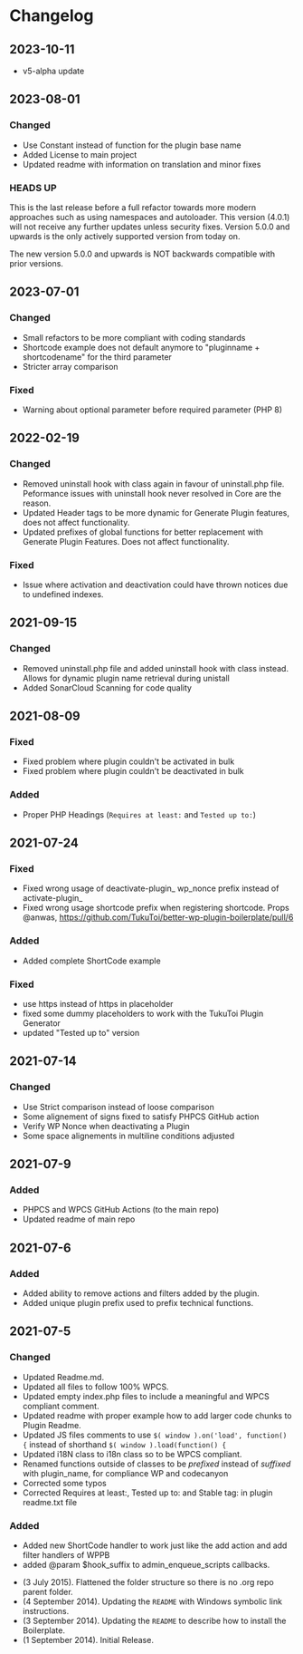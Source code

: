 # Changelog

## 2023-10-11
- v5-alpha update

## 2023-08-01
### Changed 
- Use Constant instead of function for the plugin base name
- Added License to main project
- Updated readme with information on translation and minor fixes
### HEADS UP
This is the last release before a full refactor towards more modern approaches such as using namespaces and autoloader. This version (4.0.1) will not receive any further updates unless security fixes. Version 5.0.0 and upwards is the only actively supported version from today on.

The new version 5.0.0 and upwards is NOT backwards compatible with prior versions.

## 2023-07-01
### Changed
- Small refactors to be more compliant with coding standards
- Shortcode example does not default anymore to "pluginname + shortcodename" for the third parameter
- Stricter array comparison
### Fixed
- Warning about optional parameter before required parameter (PHP 8)

## 2022-02-19
### Changed
- Removed uninstall hook with class again in favour of uninstall.php file. Peformance issues with uninstall hook never resolved in Core are the reason.
- Updated Header tags to be more dynamic for Generate Plugin features, does not affect functionality.
- Updated prefixes of global functions for better replacement with Generate Plugin Features. Does not affect functionality.
### Fixed
- Issue where activation and deactivation could have thrown notices due to undefined indexes.

## 2021-09-15
### Changed
- Removed uninstall.php file and added uninstall hook with class instead. Allows for dynamic plugin name retrieval during unistall
- Added SonarCloud Scanning for code quality

## 2021-08-09
### Fixed
- Fixed problem where plugin couldn't be activated in bulk
- Fixed problem where plugin couldn't be deactivated in bulk
### Added
- Proper PHP Headings (`Requires at least:` and `Tested up to:`)

## 2021-07-24
### Fixed
- Fixed wrong usage of deactivate-plugin_ wp_nonce prefix instead of activate-plugin_
- Fixed wrong usage shortcode prefix when registering shortcode. Props @anwas, https://github.com/TukuToi/better-wp-plugin-boilerplate/pull/6
### Added 
- Added complete ShortCode example
### Fixed 
- use https instead of https in placeholder
- fixed some dummy placeholders to work with the TukuToi Plugin Generator
- updated "Tested up to" version


## 2021-07-14
### Changed
- Use Strict comparison instead of loose comparison
- Some alignement of signs fixed to satisfy PHPCS GitHub action
- Verify WP Nonce when deactivating a Plugin
- Some space alignements in multiline conditions adjusted

## 2021-07-9
### Added
- PHPCS and WPCS GitHub Actions (to the main repo)
- Updated readme of main repo

## 2021-07-6
### Added
- Added ability to remove actions and filters added by the plugin.
- Added unique plugin prefix used to prefix technical functions.

## 2021-07-5
### Changed
- Updated Readme.md.
- Updated all files to follow 100% WPCS.
- Updated empty index.php files to include a meaningful and WPCS compliant comment.
- Updated readme with proper example how to add larger code chunks to Plugin Readme.
- Updated JS files comments to use `$( window ).on('load', function() {` instead of shorthand `$( window ).load(function() {`
- Updated i18N class to i18n class so to be WPCS compliant.
- Renamed functions outside of classes to be *prefixed* instead of *suffixed* with plugin_name, for compliance WP and codecanyon
- Corrected some typos
- Corrected Requires at least:, Tested up to: and Stable tag: in plugin readme.txt file
### Added
- Added new ShortCode handler to work just like the add action and add filter handlers of WPPB
- added @param $hook_suffix to admin_enqueue_scripts callbacks.


* (3 July 2015). Flattened the folder structure so there is no .org repo parent folder.
* (4 September 2014). Updating the `README` with Windows symbolic link instructions.
* (3 September 2014). Updating the `README` to describe how to install the Boilerplate.
* (1 September 2014). Initial Release.
